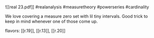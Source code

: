 ![[real 23.pdf]] #realanalysis #measuretheory #powerseries #cardinality 

We love covering a measure zero set with lil tiny intervals. Good trick to keep in mind whenever one of those come up.

flavors: [[r.19]], [[r.13]], [[r.20]]